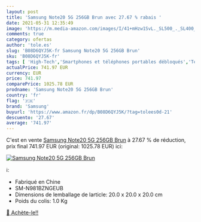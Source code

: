 ```yaml
---
layout: post
title: 'Samsung Note20 5G 256GB Brun avec 27.67 % rabais '
date: 2021-05-31 12:35:49
image: 'https://m.media-amazon.com/images/I/41+mHzw1SvL._SL500_._SL400_.jpg'
comments: true
category: ofertas
author: 'tole.es'
slug: 'B08D6QYJ5K-fr Samsung Note20 5G 256GB Brun'
sku: 'B08D6QYJ5K-fr'
tags: [ 'High-Tech','Smartphones et téléphones portables débloqués','Téléphones portables et accessoires','samsung', ]
actualPrice: 741.97 EUR
currency: EUR
price: 741.97
comparePrice: 1025.78 EUR
prodname: 'Samsung Note20 5G 256GB Brun'
country: 'fr'
flag: '🇫🇷'
brand: 'Samsung'
buyurl: 'https://www.amazon.fr/dp/B08D6QYJ5K/?tag=tolees0d-21'
descuento: '27.67'
average: '741.97'
---
```


C'est en vente [Samsung Note20 5G 256GB Brun](https://www.amazon.fr/dp/B08D6QYJ5K/?tag=tolees0d-21)  à  27.67 % de réduction, prix final  741.97 EUR (original: 1025.78 EUR) ici:

[![Samsung Note20 5G 256GB Brun](https://m.media-amazon.com/images/I/41+mHzw1SvL._SL500_._SL400_.jpg)](https://www.amazon.fr/dp/B08D6QYJ5K/?tag=tolees0d-21)

ℹ️:

- Fabriqué en Chine
- SM-N981BZNGEUB
- Dimensions de lemballage de larticle: 20.0 x 20.0 x 20.0 cm
- Poids du colis: 1.0 Kg

[🛒 Achète-le!!](https://www.amazon.fr/dp/B08D6QYJ5K/?tag=tolees0d-21)
